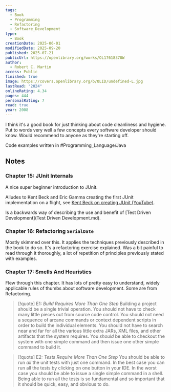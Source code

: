 ```yaml
---
tags:
  - Book
  - Programming
  - Refactoring
  - Software_Development
type:
  - Book
creationDate: 2025-06-01
modifiedDate: 2025-09-20
published: 2025-07-21
publicUrl: https://openlibrary.org/works/OL17618370W
author:
  - Robert C. Martin
access: Public
finished: true
image: https://covers.openlibrary.org/b/OLID/undefined-L.jpg
lastRead: "2024"
onlineRating: 4.34
pages: 444
personalRating: 7
read: true
year: 2008
---
```


I think it's a good book for just thinking about code cleanliness and hygiene. Put to words very well a few concepts every software developer should know. Would recommend to anyone as they're starting off.

Code examples written in #Programming_Language/Java

## Notes

### Chapter 15: JUnit Internals

A nice super beginner introduction to JUnit.

Alludes to Kent Beck and Eric Gamma creating the first JUnit implementation on a flight, see [Kent Beck on creating JUnit (YouTube)](https://www.youtube.com/watch?v=1zaCvLVU70o).

Is a backwards way of describing the use and benefit of [Test Driven Development](Test Driven Development.md).

### Chapter 16: Refactoring `SerialDate`

Mostly skimmed over this. It applies the techniques previously described in the book to do so. It's a refactoring exercise explained. Was a bit painful to read through it thoroughly, a lot of repetition of principles previously stated with examples.

### Chapter 17: Smells And Heuristics

Flew through this chapter. It has lots of pretty easy to understand, widely applicable rules of thumbs about software development. Some are from Refactoring.

> [!quote] E1: *Build Requires More Than One Step*
> Building a project should be a single trivial operation. You should not have to check many little pieces out from source code control. You should not need a sequence of arcane commands or context dependent scripts in order to build the individual elements. You should not have to search near and far for all the various little extra JARs, XML files, and other artifacts that the system requires. You *should* be able to checkout the system with one simple command and then issue one other simple command to build it.

> [!quote] E2: *Tests Require More Than One Step*
> You should be able to run *all* the unit tests with just one command. In the best case you can run all the tests by clicking on one button in your IDE. In the worst case you should be able to issue a single simple command in a shell. Being able to run all the tests is so fundamental and so important that it should be quick, easy, and obvious to do.
